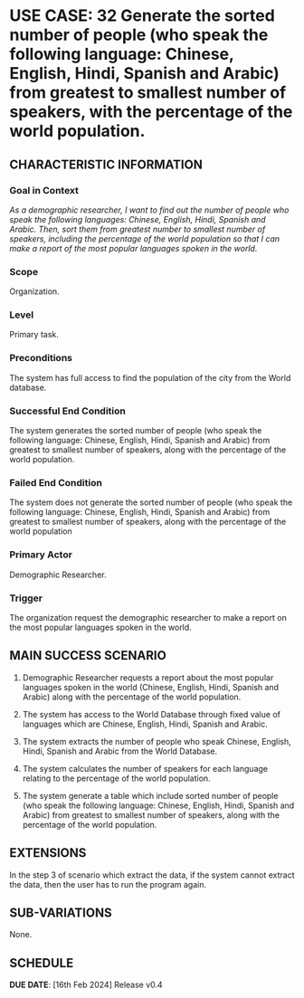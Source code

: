 # USE CASE: 32 Generate the sorted number of people (who speak the following language: Chinese, English, Hindi, Spanish and Arabic) from greatest to smallest number of speakers, with the percentage of the world population.

## CHARACTERISTIC INFORMATION

### Goal in Context

*As a demographic researcher, I want to find out the number of people who speak the following languages: Chinese, English, Hindi, Spanish and Arabic. Then, sort them from greatest number to smallest number of speakers, including the percentage of the world population so that I can make a report of the most popular languages spoken in the world.*

### Scope

Organization.

### Level

Primary task.

### Preconditions

The system has full access to find the population of the city from the World database.

### Successful End Condition

The system generates the sorted number of people (who speak the following language: Chinese, English, Hindi, Spanish and Arabic) from greatest to smallest number of speakers, along with the percentage of the world population. 

### Failed End Condition

The system does not generate the sorted number of people (who speak the following language: Chinese, English, Hindi, Spanish and Arabic) from greatest to smallest number of speakers, along with the percentage of the world population

### Primary Actor

Demographic Researcher.

### Trigger

The organization request the demographic researcher to make a report on the most popular languages spoken in the world.

## MAIN SUCCESS SCENARIO

1. Demographic Researcher requests a report about the most popular languages spoken in the world (Chinese, English, Hindi, Spanish and Arabic) along with the percentage of the world population.

2. The system has access to the World Database through fixed value of languages which are  Chinese, English, Hindi, Spanish and Arabic.

3. The system extracts the number of people who speak Chinese, English, Hindi, Spanish and Arabic from the World Database.

4. The system calculates the number of speakers for each language relating to the percentage of the world population.

5. The system generate a table which include sorted number of people (who speak the following language: Chinese, English, Hindi, Spanish and Arabic) from greatest to smallest number of speakers, along with the percentage of the world population.

## EXTENSIONS

In the step 3 of scenario which extract the data, if the system cannot extract the data, then the user has to run the program again.

## SUB-VARIATIONS

None.

## SCHEDULE

**DUE DATE**: [16th Feb 2024] Release v0.4  